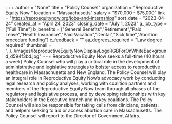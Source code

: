 +++
author = "None"
title = "Policy Counsel"
organization = "Reproductive Equity Now "
location = "Massachusetts"
salary = "$70,000 - $75,000"
link = "https://reproequitynow.org/jobs-and-internships"
sort_date = "2023-04-24"
created_at = "April 24, 2023"
closing_date = "July 1, 2023"
a_job_type = ["Full Time"]
b_benefits = ["General Benefits","Retirement","Paid Leave","Health Insurance","Paid Vacation","Dental","Sick time","Abortion procedure funding"]
c_feedback = ""
aa_degrees_required = "Law degree required"
thumbnail = "../../images/ReproductiveEquityNowDisplayLogoRGBForOnWhiteBackground_d594f3bd.jpg"
+++
Reproductive Equity Now seeks a full-time (40 hours a week) Policy Counsel who will play a critical role in the development of administrative and legislative strategies to bolster access to reproductive healthcare in Massachusetts and New England. The Policy Counsel will play an integral role in Reproductive Equity Now’s advocacy work by conducting legal research and policy
analyses, working with coalition partners and members of the Reproductive Equity Now team through all phases of the regulatory and legislative process, and by developing relationships with key stakeholders in the Executive branch and in key coalitions. The Policy Counsel will also be responsible for taking calls from clinicians, patients, and helpers seeking to aid or access abortion
care in Massachusetts. The Policy Counsel will report to the Director of Government Affairs.